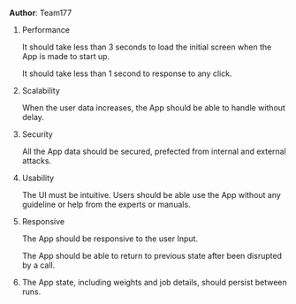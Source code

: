 
**Author**: Team177

1. Performance

	It should take less than 3 seconds to load the initial screen when the App is made to start up. 
	
	It should take less than 1 second to response to any click.

2. Scalability

	When the user data increases, the App should be able to handle without delay.	
	
3. Security
	
	All the App data should be secured, prefected from internal and external attacks.

4. Usability

	The UI must be intuitive. Users should be able use the App without any guideline or help from the experts or manuals.

5. Responsive
	
	The App should be responsive to the user Input.
	
	The App should be able to return to previous state after been disrupted by a call.

6. The App state, including weights and job details, should persist between runs. 
